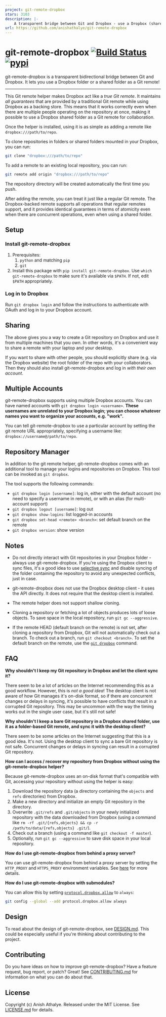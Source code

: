```yaml
---
project: git-remote-dropbox
stars: 3103
description: |-
    A transparent bridge between Git and Dropbox - use a Dropbox (shared) folder as a Git remote! 🎁
url: https://github.com/anishathalye/git-remote-dropbox
---
```


# git-remote-dropbox [![Build Status](https://github.com/anishathalye/git-remote-dropbox/actions/workflows/ci.yml/badge.svg)](https://github.com/anishathalye/git-remote-dropbox/actions/workflows/ci.yml) [![pypi](https://img.shields.io/pypi/v/git-remote-dropbox.svg)](https://pypi.org/pypi/git-remote-dropbox/)

git-remote-dropbox is a transparent bidirectional bridge between Git and
Dropbox. It lets you use a Dropbox folder or a shared folder as a Git remote!

---

This Git remote helper makes Dropbox act like a _true Git remote_. It maintains
_all guarantees_ that are provided by a traditional Git remote while using
Dropbox as a backing store. This means that it works correctly even when there
are multiple people operating on the repository at once, making it possible to
use a Dropbox shared folder as a Git remote for collaboration.

Once the helper is installed, using it is as simple as adding a remote like
`dropbox:///path/to/repo`.

To clone repositories in folders or shared folders mounted in your Dropbox, you
can run:

```bash
git clone "dropbox:///path/to/repo"
```

To add a remote to an existing local repository, you can run:

```bash
git remote add origin "dropbox:///path/to/repo"
```

The repository directory will be created automatically the first time you push.

After adding the remote, you can treat it just like a regular Git remote. The
Dropbox-backed remote supports all operations that regular remotes support, and
it provides identical guarantees in terms of atomicity even when there are
concurrent operations, even when using a shared folder.

## Setup

### Install git-remote-dropbox

1. Prerequisites:
   1. `python` and matching `pip`
   2. `git`
2. Install this package with `pip install git-remote-dropbox`. Use `which git-remote-dropbox` to make sure it's available via `$PATH`. If not, edit `$PATH` appropriately.

### Log in to Dropbox

Run `git dropbox login` and follow the instructions to authenticate with OAuth
and log in to your Dropbox account.

## Sharing

The above gives you a way to create a Git repository on Dropbox and use it from multiple machines that you own. In other words, it's a convenient way to share a remote with your laptop and your desktop.

If you want to share with other people, you should explicitly share (e.g. via the Dropbox website) the root folder of the repo with your collaborators. Then they should also install git-remote-dropbox and log in *with their own account*.

## Multiple Accounts

git-remote-dropbox supports using multiple Dropbox accounts. You can have named
accounts with `git dropbox login <username>`. **These usernames are unrelated
to your Dropbox login; you can choose whatever names you want to organize your
accounts, e.g. "work".**

You can tell git-remote-dropbox to use a particular account by setting the git
remote URL appropriately, specifying a username like:
`dropbox://username@/path/to/repo`.

## Repository Manager

In addition to the git remote helper, git-remote-dropbox comes with an
additional tool to manage your logins and repositories on Dropbox. This tool
can be invoked as `git dropbox`.

The tool supports the following commands:

- `git dropbox login [username]`: log in, either with the default account (no
  need to specify a username in remote), or with an alias (for multi-account
  support)
- `git dropbox logout [username]`: log out
- `git dropbox show-logins`: list logged-in accounts
- `git dropbox set-head <remote> <branch>`: set default branch on the remote
- `git dropbox version`: show version

## Notes

- Do not directly interact with Git repositories in your Dropbox folder -always
  use git-remote-dropbox. If you're using the Dropbox client to sync files,
  it's a good idea to use [selective
  sync](https://help.dropbox.com/installs-integrations/sync-uploads/selective-sync-overview)
  and disable syncing of the folder containing the repository to avoid any
  unexpected conflicts, just in case.

- git-remote-dropbox does not use the Dropbox desktop client - it uses the API
  directly. It does not require that the desktop client is installed.

- The remote helper does not support shallow cloning.

- Cloning a repository or fetching a lot of objects produces lots of loose
  objects. To save space in the local repository, run `git gc --aggressive`.

- If the remote HEAD (default branch on the remote) is not set, after cloning a
  repository from Dropbox, Git will not automatically check out a branch. To
  check out a branch, run `git checkout <branch>`. To set the default branch on
  the remote, use the [`git dropbox`](#repository-manager) command.

## FAQ

**Why shouldn't I keep my Git repository in Dropbox and let the client sync
it?**

There seem to be a lot of articles on the Internet recommending this as a good
workflow. However, this is *not a good idea*! The desktop client is not aware
of how Git manages it's on-disk format, so if there are concurrent changes or
delays in syncing, it's possible to have conflicts that result in a corrupted
Git repository. This may be uncommon with the way the timing works out in the
single user case, but it's still not safe!

**Why shouldn't I keep a bare Git repository in a Dropbox shared folder, use it
as a folder-based Git remote, and sync it with the desktop client?**

There seem to be some articles on the Internet suggesting that this is a good
idea. It's not. Using the desktop client to sync a bare Git repository is not
safe. Concurrent changes or delays in syncing can result in a corrupted Git
repository.

**How can I access / recover my repository from Dropbox without using the
git-remote-dropbox helper?**

Because git-remote-dropbox uses an on-disk format that's compatible with Git,
accessing your repository without using the helper is easy:

1. Download the repository data (a directory containing the `objects` and
   `refs` directories) from Dropbox.
2. Make a new directory and initialize an empty Git repository in the
   directory.
3. Overwrite `.git/refs` and `.git/objects` in your newly initialized
   repository with the data downloaded from Dropbox (using a command like `rm
   -rf .git/{refs,objects} && cp -r /path/to/data/{refs,objects} .git/`).
4. Check out a branch (using a command like `git checkout -f master`).
5. Optionally, run `git gc --aggressive` to save disk space in your local
   repository.

**How do I use git-remote-dropbox from behind a proxy server?**

You can use git-remote-dropbox from behind a proxy server by setting the
`HTTP_PROXY` and `HTTPS_PROXY` environment variables. See
[here](http://docs.python-requests.org/en/latest/user/advanced/#proxies) for
more details.

**How do I use git-remote-dropbox with submodules?**

You can allow this by setting
[`protocol.dropbox.allow`](https://git-scm.com/docs/git-config#Documentation/git-config.txt-protocolltnamegtallow)
to `always`:

```bash
git config --global --add protocol.dropbox.allow always
```

## Design

To read about the design of git-remote-dropbox, see [DESIGN.md](DESIGN.md).
This could be especially useful if you're thinking about contributing to the
project.

## Contributing

Do you have ideas on how to improve git-remote-dropbox? Have a feature request,
bug report, or patch? Great! See [CONTRIBUTING.md](CONTRIBUTING.md) for
information on what you can do about that.

## License

Copyright (c) Anish Athalye. Released under the MIT License. See
[LICENSE.md](LICENSE.md) for details.

